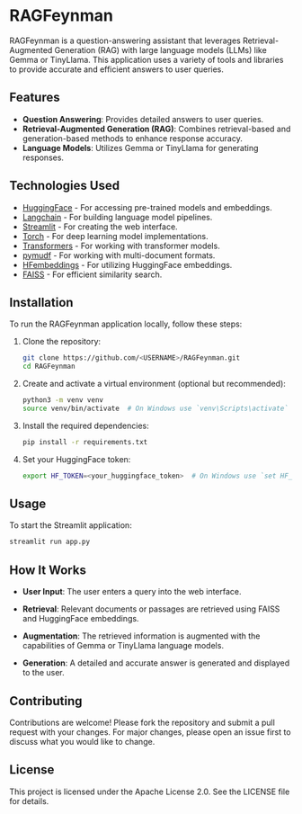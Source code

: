 # RAGFeynman

RAGFeynman is a question-answering assistant that leverages Retrieval-Augmented Generation (RAG) with large language models (LLMs) like Gemma or TinyLlama. This application uses a variety of tools and libraries to provide accurate and efficient answers to user queries.

## Features

- **Question Answering**: Provides detailed answers to user queries.
- **Retrieval-Augmented Generation (RAG)**: Combines retrieval-based and generation-based methods to enhance response accuracy.
- **Language Models**: Utilizes Gemma or TinyLlama for generating responses.

## Technologies Used

- [HuggingFace](https://huggingface.co/) - For accessing pre-trained models and embeddings.
- [Langchain](https://www.langchain.com/) - For building language model pipelines.
- [Streamlit](https://streamlit.io/) - For creating the web interface.
- [Torch](https://pytorch.org/) - For deep learning model implementations.
- [Transformers](https://huggingface.co/transformers/) - For working with transformer models.
- [pymudf](https://github.com/pymudf/pymudf) - For working with multi-document formats.
- [HFembeddings](https://huggingface.co/docs/transformers/model_doc/auto#transformers.AutoModelForSequenceClassification) - For utilizing HuggingFace embeddings.
- [FAISS](https://github.com/facebookresearch/faiss) - For efficient similarity search.

## Installation

To run the RAGFeynman application locally, follow these steps:

1. Clone the repository:
    ```bash
    git clone https://github.com/<USERNAME>/RAGFeynman.git
    cd RAGFeynman
    ```

2. Create and activate a virtual environment (optional but recommended):
    ```bash
    python3 -m venv venv
    source venv/bin/activate  # On Windows use `venv\Scripts\activate`
    ```

3. Install the required dependencies:
    ```bash
    pip install -r requirements.txt
    ```

4. Set your HuggingFace token:
    ```bash
    export HF_TOKEN=<your_huggingface_token>  # On Windows use `set HF_TOKEN=<your_huggingface_token>`
    ```

## Usage

To start the Streamlit application:

```bash
streamlit run app.py
```


## How It Works

- **User Input**: The user enters a query into the web interface.

- **Retrieval**: Relevant documents or passages are retrieved using FAISS and HuggingFace embeddings.

- **Augmentation**: The retrieved information is augmented with the capabilities of Gemma or TinyLlama language models.

- **Generation**: A detailed and accurate answer is generated and displayed to the user.

## Contributing
Contributions are welcome! Please fork the repository and submit a pull request with your changes. For major changes, please open an issue first to discuss what you would like to change.

## License

This project is licensed under the Apache License 2.0. See the LICENSE file for details.
